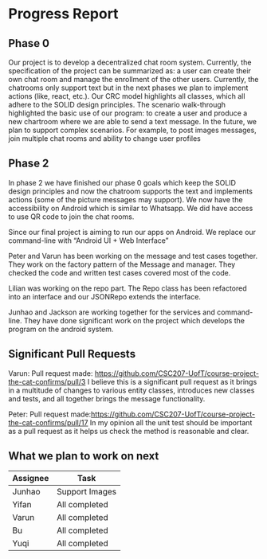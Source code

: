 # Progress Report

## Phase 0
Our project is to develop a decentralized chat room system. Currently, the specification of the project can be summarized as: a user can create their own chat room and manage the enrollment of the other users. Currently, the chatrooms only support text but in the next phases we plan to implement actions (like, react, etc.). Our CRC model highlights all classes, which all adhere to the SOLID design principles. The scenario walk-through highlighted the basic use of our program: to create a user and produce a new chartroom where we are able to send a text message. In the future, we plan to support complex scenarios. For example, to post images messages, join multiple chat rooms and ability to change user profiles



## Phase 2

In phase 2 we have finished our phase 0 goals which keep the SOLID design principles and now the chatroom supports the text and implements actions (some of the picture messages may support). We now have the accessibility on Android which is similar to Whatsapp. We did have access to use QR code to join the chat rooms.

Since our final project is aiming to run our apps on Android. We replace our command-line with “Android UI + Web Interface”

Peter and Varun has been working on the message and test cases together. They work on the factory pattern of the Message and manager. They checked the code and written test cases covered most of the code. 

Lilian was working on the repo part. The Repo class has been refactored into an interface and our JSONRepo extends the interface.

Junhao and Jackson are working together for the services and command-line. They have done significant work on the project which develops the program on the android system.  

## Significant Pull Requests

Varun:
Pull request made: https://github.com/CSC207-UofT/course-project-the-cat-confirms/pull/3
I believe this is a significant pull request as it brings in a multitude of changes to various entity classes, introduces new classes and tests, and all together brings the message functionality.

Peter:
Pull request made:https://github.com/CSC207-UofT/course-project-the-cat-confirms/pull/17
In my opinion all the unit test should be important as a pull request as it helps us check the method is reasonable and clear.


## What we plan to work on next
| Assignee  | Task          |
| --------- | ------------- |
| Junhao    | Support Images|
| Yifan     | All completed |
| Varun     | All completed |
| Bu        | All completed |
| Yuqi      | All completed |
